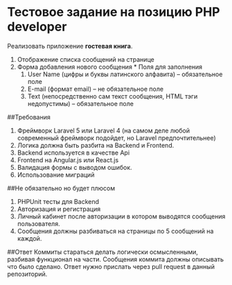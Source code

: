 Тестовое задание на позицию PHP developer
=============


Реализовать приложение **гостевая книга**.
  1. Отображение списка сообщений на странице
  2. Форма добавления нового сообщения
    * Поля для заполнения
      1. User Name (цифры и буквы латинского алфавита) – обязательное поле
      2. E-mail (формат email) – не обязательное поле
      3. Text (непосредственно сам текст сообщения, HTML тэги недопустимы) – обязательное поле

##Требования
  1. Фреймворк Laravel 5 или Laravel 4 (на самом деле любой современный фреймворк подойдет, но Laravel предпочтительнее)
  2. Логика должна быть разбита на Backend и Frontend.
  3. Backend используется в качестве Api 
  4. Frontend на Angular.js или React.js
  5. Валидация формы с выводом ошибок.
  6. Использование миграций
  
##Не обязательно но будет плюсом
  1. PHPUnit тесты для Backend
  2. Авторизация и регистрация
  3. Личный кабинет после авторизации в котором выводятся сообщения пользователя.
  4. Сообщения должны разбиваться на страницы по 5 сообщений на каждой.

##Ответ
  Коммиты стараться делать логически осмысленными, разбивая функционал на части. Сообщения коммита должны описывать что было сделано. 
  Ответ нужно прислать через pull request в данный репозиторий.
